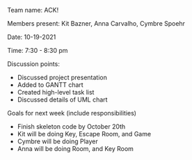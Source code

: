 Team name: ACK!

Members present: Kit Bazner, Anna Carvalho, Cymbre Spoehr

Date: 10-19-2021

Time: 7:30 - 8:30 pm

Discussion points: 

* Discussed project presentation
* Added to GANTT chart
* Created high-level task list
* Discussed details of UML chart

Goals for next week (include responsibilities)

* Finish skeleton code by October 20th
* Kit will be doing Key, Escape Room, and Game
* Cymbre will be doing Player
* Anna will be doing Room, and Key Room